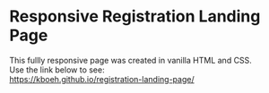 # Responsive Registration Landing Page
This fullly responsive page was created in vanilla HTML and CSS.<br> Use the link below to see:<br>
https://kboeh.github.io/registration-landing-page/
